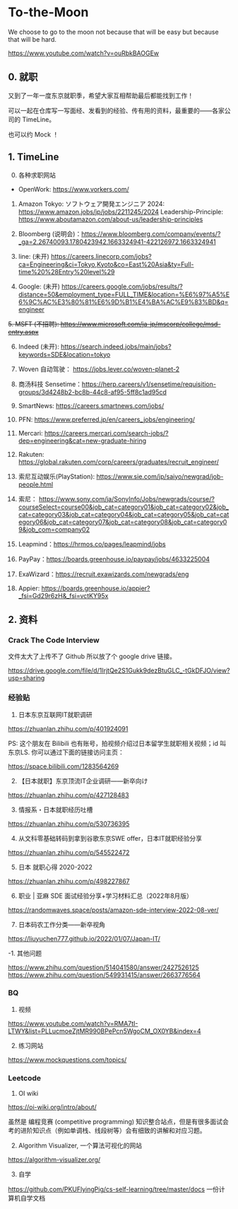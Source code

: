 # To-the-Moon
We choose to go to the moon not because that will be easy but because that will be hard.

https://www.youtube.com/watch?v=ouRbkBAOGEw

## 0. 就职

又到了一年一度东京就职季，希望大家互相帮助最后都能找到工作！

可以一起在仓库写一写面经、发看到的经验、传有用的资料，最重要的——各家公司的 TimeLine。

也可以约 Mock ！

## 1. TimeLine

0. 各种求职网站

  - OpenWork: https://www.vorkers.com/

1. Amazon Tokyo: ソフトウェア開発エンジニア 2024: https://www.amazon.jobs/jp/jobs/2211245/2024
Leadership-Principle: https://www.aboutamazon.com/about-us/leadership-principles

2. Bloomberg (说明会)：https://www.bloomberg.com/company/events/?_ga=2.26740093.1780423942.1663324941-422126972.1663324941

3. line: (未开) https://careers.linecorp.com/jobs?ca=Engineering&ci=Tokyo,Kyoto&co=East%20Asia&ty=Full-time%20%28Entry%20level%29

4. Google: (未开) https://careers.google.com/jobs/results/?distance=50&employment_type=FULL_TIME&location=%E6%97%A5%E6%9C%AC%E3%80%81%E6%9D%B1%E4%BA%AC%E9%83%BD&q=engineer

~~5. MSFT (不招聘): https://www.microsoft.com/ja-jp/mscorp/college/msd-entry.aspx~~

6. Indeed (未开): https://search.indeed.jobs/main/jobs?keywords=SDE&location=tokyo

7. Woven 自动驾驶： https://jobs.lever.co/woven-planet-2

8. 商汤科技 Sensetime：https://herp.careers/v1/sensetime/requisition-groups/3d4248b2-bc8b-44c8-af95-5ff8c1ad95cd

9. SmartNews: https://careers.smartnews.com/jobs/

10. PFN: https://www.preferred.jp/en/careers_jobs/engineering/

11. Mercari: https://careers.mercari.com/search-jobs/?dep=engineering&cat=new-graduate-hiring

12. Rakuten: https://global.rakuten.com/corp/careers/graduates/recruit_engineer/

13. 索尼互动娱乐(PlayStation): https://www.sie.com/jp/saiyo/newgrad/job-people.html

14. 索尼： https://www.sony.com/ja/SonyInfo/Jobs/newgrads/course/?courseSelect=course00&job_cat=category01&job_cat=category02&job_cat=category03&job_cat=category04&job_cat=category05&job_cat=category06&job_cat=category07&job_cat=category08&job_cat=category09&job_com=company02

15. Leapmind：https://hrmos.co/pages/leapmind/jobs

16. PayPay：https://boards.greenhouse.io/paypay/jobs/4633225004

17. ExaWizard：https://recruit.exawizards.com/newgrads/eng

18. Appier: https://boards.greenhouse.io/appier?_fsi=Gd29r6zH&_fsi=vctKY95x


## 2. 资料

### Crack The Code Interview

文件太大了上传不了 Github 所以放了个 google drive 链接。

https://drive.google.com/file/d/1IrjtQe2S1Gukk9dezBtuGLC_-tGkDFJO/view?usp=sharing


### 经验贴

1. 日本东京互联网IT就职调研

https://zhuanlan.zhihu.com/p/401924091

PS: 这个朋友在 Bilibili 也有账号，拍视频介绍过日本留学生就职相关视频；id 叫 东京LS. 你可以通过下面的链接访问主页：

https://space.bilibili.com/1283564269


2. 【日本就职】东京顶流IT企业调研——新卒向け

https://zhuanlan.zhihu.com/p/427128483

3. 情报系・日本就职经历吐槽

https://zhuanlan.zhihu.com/p/530736395

4. 从文科零基础转码到拿到谷歌东京SWE offer，日本IT就职经验分享

https://zhuanlan.zhihu.com/p/545522472

5. 日本 就职心得 2020-2022

https://zhuanlan.zhihu.com/p/498227867

6. 职业 | 亚麻 SDE 面试经验分享+学习材料汇总（2022年8月版）

https://randomwaves.space/posts/amazon-sde-interview-2022-08-ver/

7. 日本码农工作分类——新卒视角

https://liuyuchen777.github.io/2022/01/07/Japan-IT/



-1. 其他问题

https://www.zhihu.com/question/514041580/answer/2427526125
https://www.zhihu.com/question/549931415/answer/2663776564


### BQ 

1. 视频

https://www.youtube.com/watch?v=RMA7tI-LTWY&list=PLLucmoeZjtMR990BPePcn5WgoCM_OX0YB&index=4

2. 练习网站

https://www.mockquestions.com/topics/

### Leetcode


1. OI wiki

https://oi-wiki.org/intro/about/

虽然是 编程竞赛 (competitive programming) 知识整合站点，但是有很多面试会考的进阶知识点（例如单调栈、线段树等）会有细致的讲解和对应习题。

2. Algorithm Visualizer, 一个算法可视化的网站

https://algorithm-visualizer.org/

3. 自学

https://github.com/PKUFlyingPig/cs-self-learning/tree/master/docs 一份计算机自学文档
